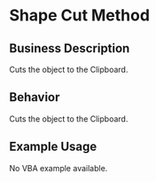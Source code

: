 # Shape Cut Method

## Business Description
Cuts the object to the Clipboard.

## Behavior
Cuts the object to the Clipboard.

## Example Usage
No VBA example available.
